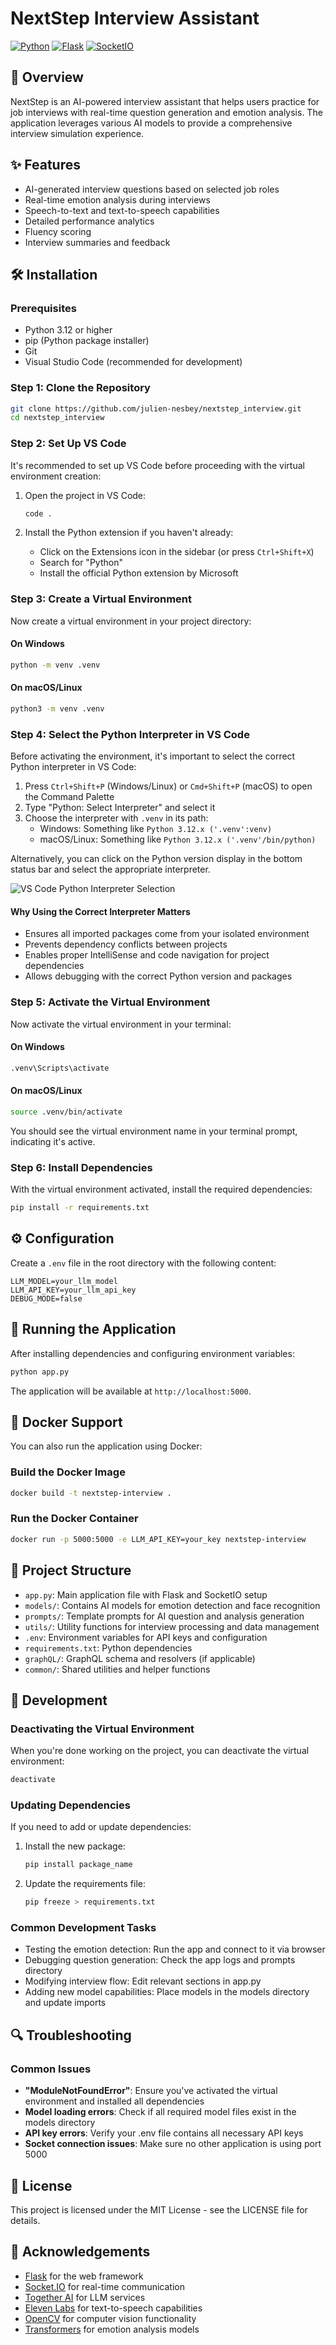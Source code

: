 # NextStep Interview Assistant

[![Python](https://img.shields.io/badge/Python-3.12-blue.svg)](https://www.python.org/)
[![Flask](https://img.shields.io/badge/Flask-3.1.0-green.svg)](https://flask.palletsprojects.com/)
[![SocketIO](https://img.shields.io/badge/SocketIO-5.5.1-red.svg)](https://socket.io/)

## 🚀 Overview

NextStep is an AI-powered interview assistant that helps users practice for job interviews with real-time question generation and emotion analysis. The application leverages various AI models to provide a comprehensive interview simulation experience.

## ✨ Features

- AI-generated interview questions based on selected job roles
- Real-time emotion analysis during interviews
- Speech-to-text and text-to-speech capabilities
- Detailed performance analytics
- Fluency scoring
- Interview summaries and feedback

## 🛠️ Installation

### Prerequisites

- Python 3.12 or higher
- pip (Python package installer)
- Git
- Visual Studio Code (recommended for development)

### Step 1: Clone the Repository

```bash
git clone https://github.com/julien-nesbey/nextstep_interview.git
cd nextstep_interview
```

### Step 2: Set Up VS Code

It's recommended to set up VS Code before proceeding with the virtual environment creation:

1. Open the project in VS Code:

   ```bash
   code .
   ```

2. Install the Python extension if you haven't already:
   - Click on the Extensions icon in the sidebar (or press `Ctrl+Shift+X`)
   - Search for "Python"
   - Install the official Python extension by Microsoft

### Step 3: Create a Virtual Environment

Now create a virtual environment in your project directory:

#### On Windows

```bash
python -m venv .venv
```

#### On macOS/Linux

```bash
python3 -m venv .venv
```

### Step 4: Select the Python Interpreter in VS Code

Before activating the environment, it's important to select the correct Python interpreter in VS Code:

1. Press `Ctrl+Shift+P` (Windows/Linux) or `Cmd+Shift+P` (macOS) to open the Command Palette
2. Type "Python: Select Interpreter" and select it
3. Choose the interpreter with `.venv` in its path:
   - Windows: Something like `Python 3.12.x ('.venv':venv)`
   - macOS/Linux: Something like `Python 3.12.x ('.venv'/bin/python)`

Alternatively, you can click on the Python version display in the bottom status bar and select the appropriate interpreter.

![VS Code Python Interpreter Selection](https://code.visualstudio.com/assets/docs/python/environments/interpreters-list.png)

#### Why Using the Correct Interpreter Matters

- Ensures all imported packages come from your isolated environment
- Prevents dependency conflicts between projects
- Enables proper IntelliSense and code navigation for project dependencies
- Allows debugging with the correct Python version and packages

### Step 5: Activate the Virtual Environment

Now activate the virtual environment in your terminal:

#### On Windows

```bash
.venv\Scripts\activate
```

#### On macOS/Linux

```bash
source .venv/bin/activate
```

You should see the virtual environment name in your terminal prompt, indicating it's active.

### Step 6: Install Dependencies

With the virtual environment activated, install the required dependencies:

```bash
pip install -r requirements.txt
```

## ⚙️ Configuration

Create a `.env` file in the root directory with the following content:

```
LLM_MODEL=your_llm_model
LLM_API_KEY=your_llm_api_key
DEBUG_MODE=false
```

## 🚀 Running the Application

After installing dependencies and configuring environment variables:

```bash
python app.py
```

The application will be available at `http://localhost:5000`.

## 🐳 Docker Support

You can also run the application using Docker:

### Build the Docker Image

```bash
docker build -t nextstep-interview .
```

### Run the Docker Container

```bash
docker run -p 5000:5000 -e LLM_API_KEY=your_key nextstep-interview
```

## 📂 Project Structure

- `app.py`: Main application file with Flask and SocketIO setup
- `models/`: Contains AI models for emotion detection and face recognition
- `prompts/`: Template prompts for AI question and analysis generation
- `utils/`: Utility functions for interview processing and data management
- `.env`: Environment variables for API keys and configuration
- `requirements.txt`: Python dependencies
- `graphQL/`: GraphQL schema and resolvers (if applicable)
- `common/`: Shared utilities and helper functions

## 🧪 Development

### Deactivating the Virtual Environment

When you're done working on the project, you can deactivate the virtual environment:

```bash
deactivate
```

### Updating Dependencies

If you need to add or update dependencies:

1. Install the new package:

   ```bash
   pip install package_name
   ```

2. Update the requirements file:

   ```bash
   pip freeze > requirements.txt
   ```

### Common Development Tasks

- Testing the emotion detection: Run the app and connect to it via browser
- Debugging question generation: Check the app logs and prompts directory
- Modifying interview flow: Edit relevant sections in app.py
- Adding new model capabilities: Place models in the models directory and update imports

## 🔍 Troubleshooting

### Common Issues

- **"ModuleNotFoundError"**: Ensure you've activated the virtual environment and installed all dependencies
- **Model loading errors**: Check if all required model files exist in the models directory
- **API key errors**: Verify your .env file contains all necessary API keys
- **Socket connection issues**: Make sure no other application is using port 5000

## 📝 License

This project is licensed under the MIT License - see the LICENSE file for details.

## 🙏 Acknowledgements

- [Flask](https://flask.palletsprojects.com/) for the web framework
- [Socket.IO](https://socket.io/) for real-time communication
- [Together AI](https://www.together.ai/) for LLM services
- [Eleven Labs](https://elevenlabs.io/) for text-to-speech capabilities
- [OpenCV](https://opencv.org/) for computer vision functionality
- [Transformers](https://huggingface.co/docs/transformers/index) for emotion analysis models
